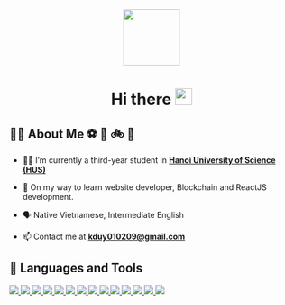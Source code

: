 <div id="header" align="center">
  <img src="https://gist.github.com/MedRedha/fd8e2481bde2610c96b9aafde543879c/raw/88624e8d31c4295973dcb7c900dacf0edc0a6d99/coding.gif" width="100"/>
</div>

<h1 align="center">
  Hi there
  <img src="https://media.giphy.com/media/hvRJCLFzcasrR4ia7z/giphy.gif" width="30px"/>
</h1>

## 🧑‍💻 About Me ⚽ 🎸 🚲 📖

- 🧑‍🎓 I’m currently a third-year student in **[Hanoi University of Science (HUS)](http://hus.vnu.edu.vn/)**

- 📖 On my way to learn website developer, Blockchain and ReactJS development.

- 🗣️ Native Vietnamese, Intermediate English

- 📫 Contact me at **kduy010209@gmail.com**

## 🚀 Languages and Tools

<p align="left">
    <a href="https://www.python.org" target="_blank"> <img src="https://cdn.icon-icons.com/icons2/2107/PNG/48/file_type_python_icon_130221.png"/> </a> 
    <a href="https://www.python.org" target="_blank"> <img src="https://cdn.icon-icons.com/icons2/2108/PNG/48/react_icon_130845.png"/> </a>
    <a href="https://www.python.org" target="_blank"> <img src="https://cdn.icon-icons.com/icons2/2428/PNG/48/ethereum_black_logo_icon_147138.png"/> </a> 
  <a href="https://www.python.org" target="_blank"> <img src="https://cdn.icon-icons.com/icons2/2107/PNG/48/file_type_light_solidity_icon_130436.png"/> </a> 
    <a href="https://www.java.com" target="_blank"> <img src="https://cdn.icon-icons.com/icons2/2415/PNG/48/java_original_logo_icon_146458.png"/> </a>
    <a href="https://www.javascript.com/" target="_blank"> <img src="https://cdn.icon-icons.com/icons2/2415/PNG/48/javascript_original_logo_icon_146455.png"/> </a>
    <a href="https://html.spec.whatwg.org/" target="_blank"> <img src="https://cdn.icon-icons.com/icons2/2107/PNG/48/file_type_html_icon_130541.png"/> </a>
    <a href="https://www.w3.org/Style/CSS/" target="_blank"> <img src="https://cdn.icon-icons.com/icons2/2107/PNG/48/file_type_css_icon_130661.png"/> </a>
    <a href="https://www.djangoproject.com/" target="_blank"> <img src="https://cdn.icon-icons.com/icons2/2107/PNG/48/file_type_django_icon_130645.png"/> </a> 
    <a href="https://www.r-project.org" target="_blank"> <img src="https://cdn.icon-icons.com/icons2/2699/PNG/48/r_project_official_logo_icon_170811.png"/> </a>
    <a href="https://www.mysql.com/" target="_blank"> <img src="https://cdn.icon-icons.com/icons2/2415/PNG/48/mysql_original_wordmark_logo_icon_146417.png"/> </a>
    <a href="https://developer.android.com/studio?gclid=CjwKCAjw7IeUBhBbEiwADhiEMRoiJeFmZHnUEr56-cipQVnZB_rQDHf688vb3H_ZjXTzYvhdgjYJdBoC6aMQAvD_BwE&gclsrc=aw.ds" target="_blank"> <img src="https://cdn.icon-icons.com/icons2/1495/PNG/48/androidstudio_103298.png"/> </a>
    <a href="https://code.visualstudio.com" target="_blank"> <img src="https://cdn.icon-icons.com/icons2/3053/PNG/48/microsoft_visual_studio_code_alt_macos_bigsur_icon_189953.png"/> </a>
    <a href="https://firebase.google.com/?gclid=CjwKCAjw7IeUBhBbEiwADhiEMc4KEyxfvI96HvRzohufxJPmAG682I5mhSu3K4UL0HSYhep6UGJHTRoC99MQAvD_BwE&gclsrc=aw.ds"> <img src="https://cdn.icon-icons.com/icons2/691/PNG/48/google_firebase_icon-icons.com_61474.png" > </a>
      

    
</p>
